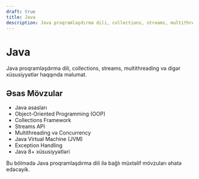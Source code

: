 ```yaml
---
draft: true
title: Java
description: Java proqramlaşdırma dili, collections, streams, multithreading və digər xüsusiyyətlər.
---
```


# Java

Java proqramlaşdırma dili, collections, streams, multithreading və digər xüsusiyyətlər haqqında məlumat.

## Əsas Mövzular

- Java əsasları
- Object-Oriented Programming (OOP)
- Collections Framework
- Streams API
- Multithreading və Concurrency
- Java Virtual Machine (JVM)
- Exception Handling
- Java 8+ xüsusiyyətləri

Bu bölmədə Java proqramlaşdırma dili ilə bağlı müxtəlif mövzuları əhatə edəcəyik.